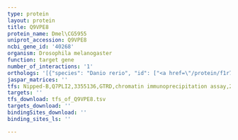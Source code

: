 ```yaml
---
type: protein
layout: protein
title: Q9VPE8
protein_name: Dmel\CG5955
uniprot_accession: Q9VPE8
ncbi_gene_id: '40268'
organism: Drosophila melanogaster
function: target gene
number_of_interactions: '1'
orthologs: '[{"species": "Danio rerio", "id": ["<a href=\"/protein/f1r7l0\">F1R7L0</a>", "<a href=\"/protein/q6p3j8\">Q6P3J8</a>"]}, {"species": "Mus musculus", "id": ["<a href=\"/protein/q8k3f7\">Q8K3F7</a>"]}, {"species": "Rattus norvegicus", "id": ["<a href=\"/protein/d3zn15\">D3ZN15</a>"]}, {"species": "Caenorhabditis elegans", "id": ["<a href=\"/protein/q22945\">Q22945</a>"]}]'
jaspar_matrices: ''
tfs: Nipped-B,Q7PLI2,3355136,GTRD,chromatin immunoprecipitation assay,27924024%5Buid%5D,No
targets: ''
tfs_download: tfs_of_Q9VPE8.tsv
targets_download: ''
bindingSites_download: ''
binding_sites_ls: ''

---
```

